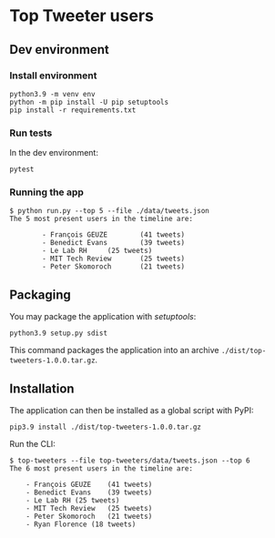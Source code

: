 # Top Tweeter users

## Dev environment

### Install environment

```
python3.9 -m venv env
python -m pip install -U pip setuptools
pip install -r requirements.txt 
```

### Run tests

In the dev environment:

```
pytest
```

### Running the app

```
$ python run.py --top 5 --file ./data/tweets.json 
The 5 most present users in the timeline are:

        - François GEUZE        (41 tweets)
        - Benedict Evans        (39 tweets)
        - Le Lab RH     (25 tweets)
        - MIT Tech Review       (25 tweets)
        - Peter Skomoroch       (21 tweets)
```

## Packaging

You may package the application with _setuptools_:

```
python3.9 setup.py sdist
```

This command packages the application into an archive `./dist/top-tweeters-1.0.0.tar.gz`.

## Installation

The application can then be installed as a global script with PyPI:

```
pip3.9 install ./dist/top-tweeters-1.0.0.tar.gz
```

Run the CLI:

```
$ top-tweeters --file top-tweeters/data/tweets.json --top 6
The 6 most present users in the timeline are:

	- François GEUZE	(41 tweets)
	- Benedict Evans	(39 tweets)
	- Le Lab RH	(25 tweets)
	- MIT Tech Review	(25 tweets)
	- Peter Skomoroch	(21 tweets)
	- Ryan Florence	(18 tweets)
```
